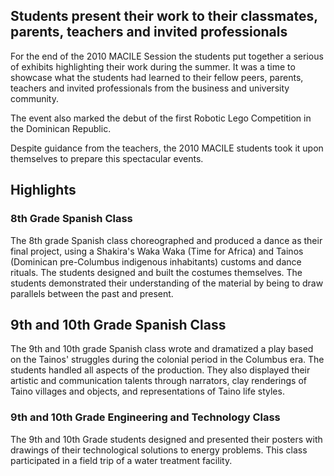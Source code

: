 ## Students present their work to their classmates, parents, teachers and invited professionals

For the end of the 2010 MACILE Session the students put together a serious of exhibits highlighting their work during the summer. It was a time to showcase what the students had learned to their fellow peers, parents, teachers and invited professionals from the business and university community. 

The event also marked the debut of the first Robotic Lego Competition in the Dominican Republic. 

Despite guidance from the teachers, the 2010 MACILE students took it upon themselves to prepare this spectacular events. 

## Highlights

### 8th Grade Spanish Class

The 8th grade Spanish class choreographed and produced a dance as their final project, using a Shakira's Waka Waka (Time for Africa) and Tainos (Dominican pre-Columbus indigenous inhabitants) customs and dance rituals. The students designed and built the costumes themselves. The students demonstrated their understanding of the material by being to draw parallels between the past and present.

## 9th and 10th Grade Spanish Class

The 9th and 10th grade Spanish class wrote and dramatized a play based on the Tainos' struggles during the colonial period in the Columbus era. The students handled all aspects of the production. They also displayed their artistic and communication talents through narrators, clay renderings of Taino villages and objects, and representations of Taino life styles. 

### 9th and 10th Grade Engineering and Technology Class

The 9th and 10th Grade students designed and presented their posters with drawings of their technological solutions to energy problems. This class participated in a field trip of a water treatment facility. 
